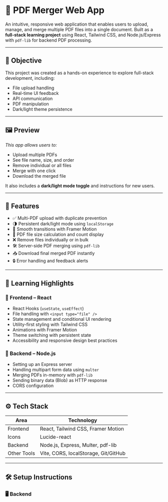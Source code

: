# 📎 PDF Merger Web App

An intuitive, responsive web application that enables users to upload, manage, and merge multiple PDF files into a single document. Built as a **full-stack learning project** using React, Tailwind CSS, and Node.js/Express with `pdf-lib` for backend PDF processing.

---

## 🎯 Objective

This project was created as a hands-on experience to explore full-stack development, including:

- File upload handling
- Real-time UI feedback
- API communication
- PDF manipulation
- Dark/light theme persistence

---

## 🖼️ Preview

_This app allows users to:_

- Upload multiple PDFs
- See file name, size, and order
- Remove individual or all files
- Merge with one click
- Download the merged file

It also includes a **dark/light mode toggle** and instructions for new users.

---

## 🚀 Features

- ✅ Multi-PDF upload with duplicate prevention
- 🌗 Persistent dark/light mode using `localStorage`
- 🎥 Smooth transitions with Framer Motion
- 🧾 PDF file size calculation and count display
- ❌ Remove files individually or in bulk
- 🛠️ Server-side PDF merging using `pdf-lib`
- 📥 Download final merged PDF instantly
- 🔒 Error handling and feedback alerts

---

## 🧠 Learning Highlights

### 🔹 Frontend – React

- React Hooks (`useState`, `useEffect`)
- File handling with `<input type="file" />`
- State management and conditional UI rendering
- Utility-first styling with Tailwind CSS
- Animations with Framer Motion
- Theme switching with persistent state
- Accessibility and responsive design best practices

### 🔸 Backend – Node.js

- Setting up an Express server
- Handling multipart form data using `multer`
- Merging PDFs in-memory with `pdf-lib`
- Sending binary data (Blob) as HTTP response
- CORS configuration

---

## ⚙️ Tech Stack

| Area        | Technology                        |
|-------------|------------------------------------|
| Frontend    | React, Tailwind CSS, Framer Motion |
| Icons       | Lucide-react                       |
| Backend     | Node.js, Express, Multer, pdf-lib  |
| Other Tools | Vite, CORS, localStorage, Git/GitHub |

---

## 🛠️ Setup Instructions

### 🖥️ Backend


